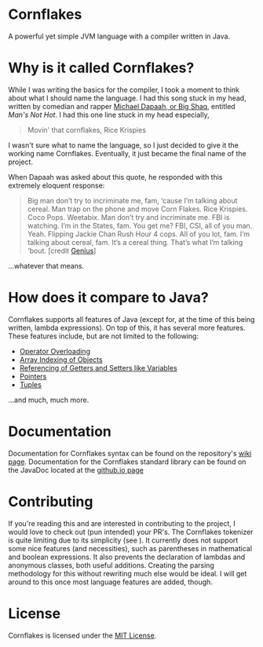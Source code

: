 # Cornflakes
A powerful yet simple JVM language with a compiler written in Java.

# Why is it called Cornflakes?
While I was writing the basics for the compiler, I took a moment to think about what I should name the language.
I had this song stuck in my head, written by comedian and rapper [Michael Dapaah, or Big Shaq](https://en.wikipedia.org/wiki/Michael_Dapaah),
entitled _Man's Not Hot_.  I had this one line stuck in my head especially,

> Movin' that cornflakes, Rice Krispies

I wasn't sure what to name the language, so I just decided to give it the working name Cornflakes. Eventually, it just became the final name of the project.

When Dapaah was asked about this quote, he responded with this extremely eloquent response:

> Big man don’t try to incriminate me, fam, ‘cause I’m talking about cereal. Man trap on the phone and move Corn Flakes. Rice Krispies. Coco Pops. Weetabix. Man don’t try and incriminate me. FBI is watching. I’m in the States, fam. You get me? FBI, CSI, all of you man. Yeah. Flipping Jackie Chan Rush Hour 4 cops. All of you lot, fam. I’m talking about cereal, fam. It’s a cereal thing. That’s what I’m talking ‘bout.
[credit [Genius](https://genius.com/12964946)]

...whatever that means.

# How does it compare to Java?
Cornflakes supports all features of Java (except for, at the time of this being written, lambda expressions).
On top of this, it has several more features. These features include, but are not limited to the following:

* [Operator Overloading](https://github.com/LucasBaizer/Cornflakes/wiki/Operator-Overloading)
* [Array Indexing of Objects](https://github.com/LucasBaizer/Cornflakes/wiki/Indexer-Functions)
* [Referencing of Getters and Setters like Variables](https://github.com/LucasBaizer/Cornflakes/wiki/Variable-Syntax-Function-References)
* [Pointers](https://github.com/LucasBaizer/Cornflakes/wiki/Pseudopointers)
* [Tuples](https://github.com/LucasBaizer/Cornflakes/wiki/Tuples)

...and much, much more.

# Documentation
Documentation for Cornflakes syntax can be found on the repository's [wiki page](https://github.com/LucasBaizer/Cornflakes/wiki).
Documentation for the Cornflakes standard library can be found on the JavaDoc located at the [github.io page](https://lucasbaizer.github.io/Cornflakes/)

# Contributing
If you're reading this and are interested in contributing to the project, I would love to check out (pun intended) your PR's.
The Cornflakes tokenizer is quite limiting due to its simplicity (see [](src/cornflakes/compiler/GenericBlockCompiler)).
It currently does not support some nice features (and necessities), such as parentheses in mathematical and boolean expressions.
It also prevents the declaration of lambdas and anonymous classes, both useful additions. Creating the parsing methodology for this
without rewriting much else would be ideal. I will get around to this once most language features are added, though.

# License
Cornflakes is licensed under the [MIT License](LICENSE).
